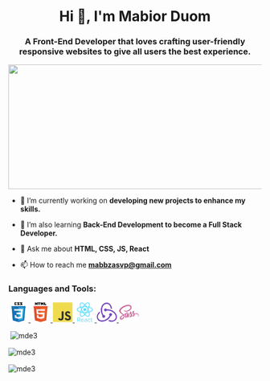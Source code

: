 <h1 align="center">Hi 👋, I'm Mabior Duom</h1>
<h3 align="center">A Front-End Developer that loves crafting user-friendly responsive websites to give all users the best experience.</h3>

<img align="center" width="1400px" height="248px" src="https://miro.medium.com/max/1400/0*0m1rX0H-N0QzUVDZ">

- 🔭 I’m currently working on **developing new projects to enhance my skills.**

- 🌱 I’m also learning **Back-End Development to become a Full Stack Developer.**

- 💬 Ask me about **HTML, CSS, JS, React**

- 📫 How to reach me **mabbzasvp@gmail.com**

<h3 align="left">Languages and Tools:</h3>
<p align="left"> <a href="https://www.w3schools.com/css/" target="_blank" rel="noreferrer"> <img src="https://raw.githubusercontent.com/devicons/devicon/master/icons/css3/css3-original-wordmark.svg" alt="css3" width="40" height="40"/> </a> <a href="https://www.w3.org/html/" target="_blank" rel="noreferrer"> <img src="https://raw.githubusercontent.com/devicons/devicon/master/icons/html5/html5-original-wordmark.svg" alt="html5" width="40" height="40"/> </a> <a href="https://developer.mozilla.org/en-US/docs/Web/JavaScript" target="_blank" rel="noreferrer"> <img src="https://raw.githubusercontent.com/devicons/devicon/master/icons/javascript/javascript-original.svg" alt="javascript" width="40" height="40"/> </a> <a href="https://reactjs.org/" target="_blank" rel="noreferrer"> <img src="https://raw.githubusercontent.com/devicons/devicon/master/icons/react/react-original-wordmark.svg" alt="react" width="40" height="40"/> </a> <a href="https://redux.js.org" target="_blank" rel="noreferrer"> <img src="https://raw.githubusercontent.com/devicons/devicon/master/icons/redux/redux-original.svg" alt="redux" width="40" height="40"/> </a> <a href="https://sass-lang.com" target="_blank" rel="noreferrer"> <img src="https://raw.githubusercontent.com/devicons/devicon/master/icons/sass/sass-original.svg" alt="sass" width="40" height="40"/> </a> </p>

<p>&nbsp;<img align="center" src="https://github-readme-stats.vercel.app/api?username=mde3&show_icons=true&locale=en" alt="mde3" /></p>

<p><img align="center" src="https://github-readme-stats.vercel.app/api/top-langs?username=mde3&show_icons=true&locale=en&layout=compact" alt="mde3" /></p>

<p><img align="center" src="https://github-readme-streak-stats.herokuapp.com/?user=mde3&" alt="mde3" /></p>
